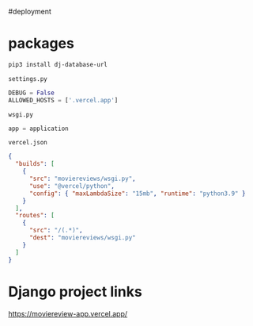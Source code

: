 #deployment 
# packages
```bash
pip3 install dj-database-url
```

`settings.py`
```python
DEBUG = False
ALLOWED_HOSTS = ['.vercel.app']

```

`wsgi.py`
```python
app = application
```

`vercel.json`
```json
{
  "builds": [
    {
      "src": "moviereviews/wsgi.py",
      "use": "@vercel/python",
      "config": { "maxLambdaSize": "15mb", "runtime": "python3.9" }
    }
  ],
  "routes": [
    {
      "src": "/(.*)",
      "dest": "moviereviews/wsgi.py"
    }
  ]
}

```

# Django project links

https://moviereview-app.vercel.app/

